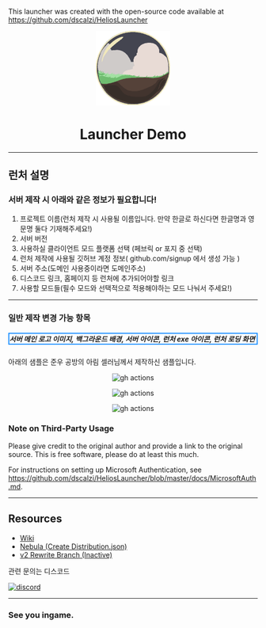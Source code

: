 

This launcher was created with the open-source code available at
https://github.com/dscalzi/HeliosLauncher


<p align="center"><img src="./app/assets/images/SealCircle.png" width="150px" height="150px" alt="aventium softworks"></p>

<h1 align="center">Launcher Demo</h1>

---

## 런처 설명

<h3>서버 제작 시 아래와 같은 정보가 필요합니다!</h3>

1. 프로젝트 이름(런처 제작 시 사용될 이름입니다. 만약 한글로 하신다면 한글명과 영문명 둘다 기재해주세요!)
2. 서버 버전
3. 사용하실 클라이언트 모드 플랫폼 선택 (페브릭 or 포지 중 선택)
4. 런처 제작에 사용될 깃허브 계정 정보( github.com/signup 에서 생성 가능 )
5. 서버 주소(도메인 사용중이라면 도메인주소)
6. 디스코드 링크, 홈페이지 등 런처에 추가되어야할 링크
7. 사용할 모드들(필수 모드와 선택적으로 적용해야하는 모드 나눠서 주세요!)


---


### 일반 제작 변경 가능 항목

<h5 style="border:2px solid DodgerBlue;"> 서버 메인 로고 이미지, 백그라운드 배경, 서버 아이콘, 런처 exe 아이콘, 런처 로딩 화면</h5>
아래의 샘플은 준우 공방의 아림 셀러님께서 제작하신 샘플입니다.
<p align="center"><img src="https://github.com/BabyBear7/launcher-demo/raw/main/img/launcher%20sample1.png" alt="gh actions">
<p align="center"><img src="https://github.com/BabyBear7/launcher-demo/raw/main/img/launcher%20sample2.png" alt="gh actions">
<p align="center"><img src="https://github.com/BabyBear7/launcher-demo/raw/main/img/launcher%20loading.gif" alt="gh actions">





### Note on Third-Party Usage

Please give credit to the original author and provide a link to the original source. This is free software, please do at least this much.

For instructions on setting up Microsoft Authentication, see https://github.com/dscalzi/HeliosLauncher/blob/master/docs/MicrosoftAuth.md.

---

## Resources

* [Wiki][wiki]
* [Nebula (Create Distribution.json)][nebula]
* [v2 Rewrite Branch (Inactive)][v2branch]

관련 문의는 디스코드

[![discord](https://discordapp.com/api/guilds/1249255497471758386/embed.png?style=banner3)][discord]

---

### See you ingame.


[nodejs]: https://nodejs.org/en/ 'Node.js'
[vscode]: https://code.visualstudio.com/ 'Visual Studio Code'
[mainprocess]: https://electronjs.org/docs/tutorial/application-architecture#main-and-renderer-processes 'Main Process'
[rendererprocess]: https://electronjs.org/docs/tutorial/application-architecture#main-and-renderer-processes 'Renderer Process'
[chromedebugger]: https://marketplace.visualstudio.com/items?itemName=msjsdiag.debugger-for-chrome 'Debugger for Chrome'
[discord]: https://discord.gg/92Jb3BBgyj 'Discord'
[wiki]: https://github.com/dscalzi/HeliosLauncher/wiki 'wiki'
[nebula]: https://github.com/dscalzi/Nebula 'dscalzi/Nebula'
[v2branch]: https://github.com/dscalzi/HeliosLauncher/tree/ts-refactor 'v2 branch'
